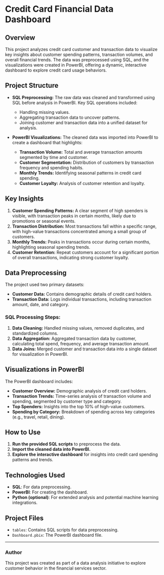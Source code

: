# Credit Card Financial Data Dashboard

## Overview

This project analyzes credit card customer and transaction data to visualize key insights about customer spending patterns, transaction volumes, and overall financial trends. The data was preprocessed using SQL, and the visualizations were created in PowerBI, offering a dynamic, interactive dashboard to explore credit card usage behaviors.

## Project Structure

- **SQL Preprocessing:** The raw data was cleaned and transformed using SQL before analysis in PowerBI. Key SQL operations included:
  - Handling missing values.
  - Aggregating transaction data to uncover patterns.
  - Joining customer and transaction data into a unified dataset for analysis.

- **PowerBI Visualizations:** The cleaned data was imported into PowerBI to create a dashboard that highlights:
  - **Transaction Volume:** Total and average transaction amounts segmented by time and customer.
  - **Customer Segmentation:** Distribution of customers by transaction frequency and spending habits.
  - **Monthly Trends:** Identifying seasonal patterns in credit card spending.
  - **Customer Loyalty:** Analysis of customer retention and loyalty.

## Key Insights

1. **Customer Spending Patterns:** A clear segment of high spenders is visible, with transaction peaks in certain months, likely due to promotions or seasonal events.
2. **Transaction Distribution:** Most transactions fall within a specific range, with high-value transactions concentrated among a small group of customers.
3. **Monthly Trends:** Peaks in transactions occur during certain months, highlighting seasonal spending trends.
4. **Customer Retention:** Repeat customers account for a significant portion of overall transactions, indicating strong customer loyalty.

## Data Preprocessing

The project used two primary datasets:
- **Customer Data:** Contains demographic details of credit card holders.
- **Transaction Data:** Logs individual transactions, including transaction amount, date, and category.

### SQL Processing Steps:
1. **Data Cleaning:** Handled missing values, removed duplicates, and standardized columns.
2. **Data Aggregation:** Aggregated transaction data by customer, calculating total spend, frequency, and average transaction amount.
3. **Data Joins:** Merged customer and transaction data into a single dataset for visualization in PowerBI.

## Visualizations in PowerBI

The PowerBI dashboard includes:
- **Customer Overview:** Demographic analysis of credit card holders.
- **Transaction Trends:** Time-series analysis of transaction volume and spending, segmented by customer type and category.
- **Top Spenders:** Insights into the top 10% of high-value customers.
- **Spending by Category:** Breakdown of spending across key categories (e.g., travel, retail, dining).

## How to Use

1. **Run the provided SQL scripts** to preprocess the data.
2. **Import the cleaned data into PowerBI.**
3. **Explore the interactive dashboard** for insights into credit card spending patterns and trends.

## Technologies Used

- **SQL**: For data preprocessing.
- **PowerBI**: For creating the dashboard.
- **Python (optional)**: For extended analysis and potential machine learning integrations.

## Project Files

- `tables`: Contains SQL scripts for data preprocessing.
- `Dashboard.pbix`: The PowerBI dashboard file.

---

### Author

This project was created as part of a data analysis initiative to explore customer behavior in the financial services sector.
